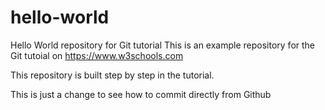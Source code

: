 # hello-world
Hello World repository for Git tutorial
This is an example repository for the Git tutoial on https://www.w3schools.com

This repository is built step by step in the tutorial.

This is just a change to see how to commit directly from Github
